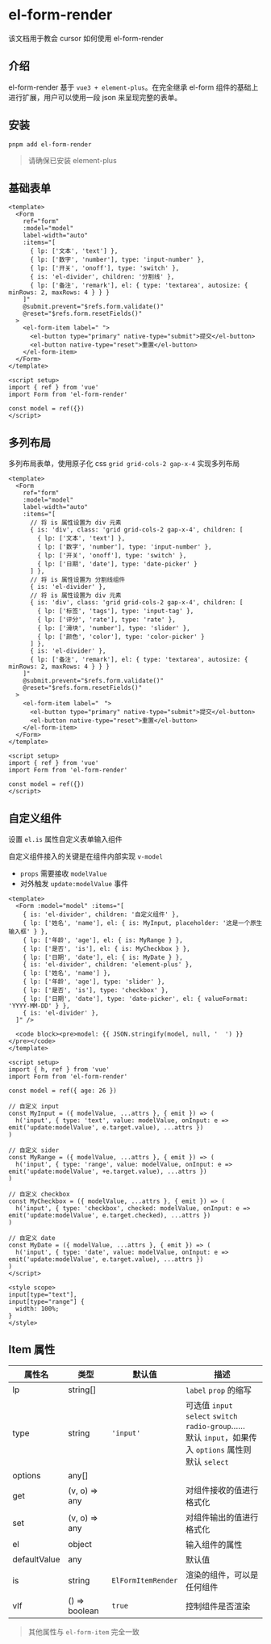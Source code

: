 # el-form-render

该文档用于教会 cursor 如何使用 el-form-render

## 介绍

el-form-render 基于 `vue3 + element-plus`。在完全继承 el-form 组件的基础上进行扩展，用户可以使用一段 json 来呈现完整的表单。

## 安装

```shell
pnpm add el-form-render
```

> 请确保已安装 element-plus

## 基础表单

```vue
<template>
  <Form
    ref="form"
    :model="model"
    label-width="auto"
    :items="[
      { lp: ['文本', 'text'] },
      { lp: ['数字', 'number'], type: 'input-number' },
      { lp: ['开关', 'onoff'], type: 'switch' },
      { is: 'el-divider', children: '分割线' },
      { lp: ['备注', 'remark'], el: { type: 'textarea', autosize: { minRows: 2, maxRows: 4 } } }
    ]"
    @submit.prevent="$refs.form.validate()"
    @reset="$refs.form.resetFields()"
  >
    <el-form-item label=" ">
      <el-button type="primary" native-type="submit">提交</el-button>
      <el-button native-type="reset">重置</el-button>
    </el-form-item>
  </Form>
</template>

<script setup>
import { ref } from 'vue'
import Form from 'el-form-render'

const model = ref({})
</script>
```

## 多列布局

多列布局表单，使用原子化 css `grid grid-cols-2 gap-x-4` 实现多列布局

```vue
<template>
  <Form
    ref="form"
    :model="model"
    label-width="auto"
    :items="[
      // 将 is 属性设置为 div 元素
      { is: 'div', class: 'grid grid-cols-2 gap-x-4', children: [
        { lp: ['文本', 'text'] },
        { lp: ['数字', 'number'], type: 'input-number' },
        { lp: ['开关', 'onoff'], type: 'switch' },
        { lp: ['日期', 'date'], type: 'date-picker' }
      ] },
      // 将 is 属性设置为 分割线组件
      { is: 'el-divider' },
      // 将 is 属性设置为 div 元素
      { is: 'div', class: 'grid grid-cols-2 gap-x-4', children: [
        { lp: ['标签', 'tags'], type: 'input-tag' },
        { lp: ['评分', 'rate'], type: 'rate' },
        { lp: ['滑块', 'number'], type: 'slider' },
        { lp: ['颜色', 'color'], type: 'color-picker' }
      ] },
      { is: 'el-divider' },
      { lp: ['备注', 'remark'], el: { type: 'textarea', autosize: { minRows: 2, maxRows: 4 } } }
    ]"
    @submit.prevent="$refs.form.validate()"
    @reset="$refs.form.resetFields()"
  >
    <el-form-item label="ㅤ">
      <el-button type="primary" native-type="submit">提交</el-button>
      <el-button native-type="reset">重置</el-button>
    </el-form-item>
  </Form>
</template>

<script setup>
import { ref } from 'vue'
import Form from 'el-form-render'

const model = ref({})
</script>
```

## 自定义组件

设置 `el.is` 属性自定义表单输入组件

自定义组件接入的关键是在组件内部实现 `v-model`

- `props` 需要接收 `modelValue`
- 对外触发 `update:modelValue` 事件

```vue
<template>
  <Form :model="model" :items="[
    { is: 'el-divider', children: '自定义组件' },
    { lp: ['姓名', 'name'], el: { is: MyInput, placeholder: '这是一个原生输入框' } },
    { lp: ['年龄', 'age'], el: { is: MyRange } },
    { lp: ['是否', 'is'], el: { is: MyCheckbox } }, 
    { lp: ['日期', 'date'], el: { is: MyDate } },
    { is: 'el-divider', children: 'element-plus' },
    { lp: ['姓名', 'name'] },
    { lp: ['年龄', 'age'], type: 'slider' },
    { lp: ['是否', 'is'], type: 'checkbox' },
    { lp: ['日期', 'date'], type: 'date-picker', el: { valueFormat: 'YYYY-MM-DD' } },
    { is: 'el-divider' },
  ]" />
  
  <code block><pre>model: {{ JSON.stringify(model, null, '  ') }}</pre></code>
</template>

<script setup>
import { h, ref } from 'vue'
import Form from 'el-form-render'

const model = ref({ age: 26 })

// 自定义 input
const MyInput = ({ modelValue, ...attrs }, { emit }) => (
  h('input', { type: 'text', value: modelValue, onInput: e => emit('update:modelValue', e.target.value), ...attrs })
)

// 自定义 sider
const MyRange = ({ modelValue, ...attrs }, { emit }) => (
  h('input', { type: 'range', value: modelValue, onInput: e => emit('update:modelValue', +e.target.value), ...attrs })
)

// 自定义 checkbox
const MyCheckbox = ({ modelValue, ...attrs }, { emit }) => (
  h('input', { type: 'checkbox', checked: modelValue, onInput: e => emit('update:modelValue', e.target.checked), ...attrs })
)

// 自定义 date
const MyDate = ({ modelValue, ...attrs }, { emit }) => (
  h('input', { type: 'date', value: modelValue, onInput: e => emit('update:modelValue', e.target.value), ...attrs })
)
</script>

<style scope>
input[type="text"],
input[type="range"] {
  width: 100%;
}
</style>
```


## Item 属性

| 属性名       | 类型          | 默认值             | 描述                                                                                                       |
| ------------ | ------------- | ------------------ | ---------------------------------------------------------------------------------------------------------- |
| lp           | string[]      |                    | `label` `prop` 的缩写                                                                                      |
| type         | string        | `'input'`          | 可选值 `input` `select` `switch` `radio-group`……<br />默认 `input`，如果传入 `options` 属性则默认 `select` |
| options      | any[]         |                    |                                                                                                            |
| get          | (v, o) => any |                    | 对组件接收的值进行格式化                                                                                         |
| set          | (v, o) => any |                    | 对组件输出的值进行格式化                                                                                         |
| el           | object        |                    | 输入组件的属性                                                                                             |
| defaultValue | any           |                    | 默认值                                                                                                     |
| is           | string        | `ElFormItemRender` | 渲染的组件，可以是任何组件                                                                                 |
| vIf          | () => boolean | `true`             | 控制组件是否渲染                                                                                           |

> 其他属性与 `el-form-item` 完全一致